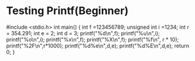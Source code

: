 # Testing Printf(Beginner)
 #include <stdio.h>
  int main()
{
    int f =123456789;
    unsigned int i =1234;
    int r = 354.291;
    int e = 2;
    int d = 3;
    printf("%d\n",f);
    printf("%u\n",i);
    printf("%o\n",i);
    printf("%x\n",f);
    printf("%X\n",f);
    printf("%f\n", r * 10);
    printf("%2F\n",r*1000);
    printf("%d%e\n",d,e);
    printf("%d%E\n",d,e);
    return 0;
}
